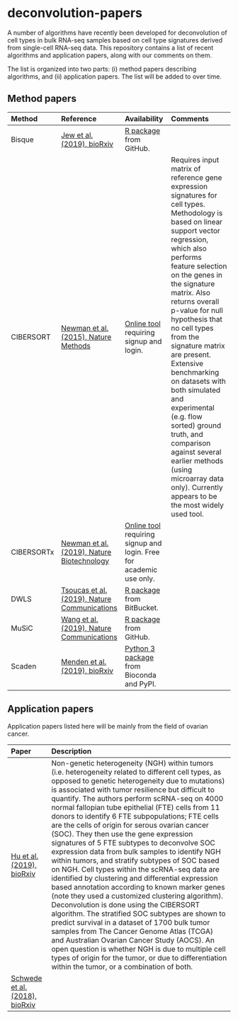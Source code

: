 # deconvolution-papers

A number of algorithms have recently been developed for deconvolution of cell types in bulk RNA-seq samples based on cell type signatures derived from single-cell RNA-seq data. This repository contains a list of recent algorithms and application papers, along with our comments on them.

The list is organized into two parts: (i) method papers describing algorithms, and (ii) application papers. The list will be added to over time.



## Method papers

Method | Reference | Availability | Comments
:----- | :-------- | :----------- | :-------
Bisque | [Jew et al. (2019), bioRxiv](https://www.biorxiv.org/content/10.1101/669911v1) | [R package](https://github.com/cozygene/bisque) from GitHub. | 
CIBERSORT | [Newman et al. (2015), Nature Methods](https://www.nature.com/articles/nmeth.3337) | [Online tool](https://cibersort.stanford.edu/) requiring signup and login. | Requires input matrix of reference gene expression signatures for cell types. Methodology is based on linear support vector regression, which also performs feature selection on the genes in the signature matrix. Also returns overall p-value for null hypothesis that no cell types from the signature matrix are present. Extensive benchmarking on datasets with both simulated and experimental (e.g. flow sorted) ground truth, and comparison against several earlier methods (using microarray data only). Currently appears to be the most widely used tool.
CIBERSORTx | [Newman et al. (2019), Nature Biotechnology](https://www.nature.com/articles/s41587-019-0114-2) | [Online tool](https://cibersortx.stanford.edu/) requiring signup and login. Free for academic use only. | 
DWLS | [Tsoucas et al. (2019), Nature Communications](https://www.nature.com/articles/s41467-019-10802-z) | [R package](https://bitbucket.org/yuanlab/dwls/src/default/) from BitBucket. | 
MuSiC | [Wang et al. (2019), Nature Communications](https://www.nature.com/articles/s41467-018-08023-x) | [R package](https://github.com/xuranw/MuSiC) from GitHub. | 
Scaden | [Menden et al. (2019), bioRxiv](https://www.biorxiv.org/content/10.1101/659227v1) | [Python 3 package](https://github.com/KevinMenden/scaden) from Bioconda and PyPI. | 



## Application papers

Application papers listed here will be mainly from the field of ovarian cancer.


Paper | Description
:---- | :----------
[Hu et al. (2019), bioRxiv](https://www.biorxiv.org/content/10.1101/672626v1) | Non-genetic heterogeneity (NGH) within tumors (i.e. heterogeneity related to different cell types, as opposed to genetic heterogeneity due to mutations) is associated with tumor resilience but difficult to quantify. The authors perform scRNA-seq on 4000 normal fallopian tube epithelial (FTE) cells from 11 donors to identify 6 FTE subpopulations; FTE cells are the cells of origin for serous ovarian cancer (SOC). They then use the gene expression signatures of 5 FTE subtypes to deconvolve SOC expression data from bulk samples to identify NGH within tumors, and stratify subtypes of SOC based on NGH. Cell types within the scRNA-seq data are identified by clustering and differential expression based annotation according to known marker genes (note they used a customized clustering algorithm). Deconvolution is done using the CIBERSORT algorithm. The stratified SOC subtypes are shown to predict survival in a dataset of 1700 bulk tumor samples from The Cancer Genome Atlas (TCGA) and Australian Ovarian Cancer Study (AOCS). An open question is whether NGH is due to multiple cell types of origin for the tumor, or due to differentiation within the tumor, or a combination of both.
[Schwede et al. (2018), bioRxiv](https://www.biorxiv.org/content/10.1101/496406v1) | 



